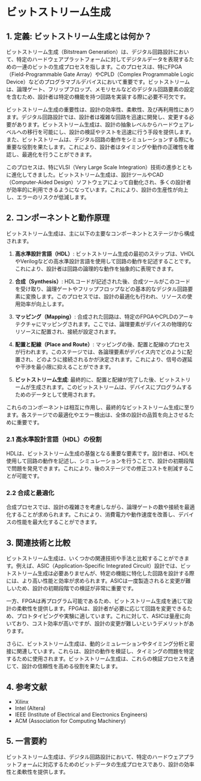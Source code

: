 # ビットストリーム生成

## 1. 定義: ビットストリーム生成とは何か？
ビットストリーム生成（Bitstream Generation）は、デジタル回路設計において、特定のハードウェアプラットフォームに対してデジタルデータを表現するための一連のビットの生成プロセスを指します。このプロセスは、特にFPGA（Field-Programmable Gate Array）やCPLD（Complex Programmable Logic Device）などのプログラマブルデバイスにおいて重要です。ビットストリームは、論理ゲート、フリップフロップ、メモリセルなどのデジタル回路要素の設定を含むため、設計者は特定の機能を持つ回路を実装する際に必要不可欠です。

ビットストリーム生成の重要性は、設計の効率性、柔軟性、及び再利用性にあります。デジタル回路設計では、設計者は複雑な回路を迅速に開発し、変更する必要があります。ビットストリーム生成は、設計の抽象レベルからハードウェアレベルへの移行を可能にし、設計の検証やテストを迅速に行う手段を提供します。また、ビットストリームは、デジタル回路の動作をシミュレーションする際にも重要な役割を果たします。これにより、設計者はタイミングや動作の正確性を確認し、最適化を行うことができます。

このプロセスは、特にVLSI（Very Large Scale Integration）技術の進歩とともに進化してきました。ビットストリーム生成は、設計ツールやCAD（Computer-Aided Design）ソフトウェアによって自動化され、多くの設計者が効率的に利用できるようになっています。これにより、設計の生産性が向上し、エラーのリスクが低減します。

## 2. コンポーネントと動作原理
ビットストリーム生成は、主に以下の主要なコンポーネントとステージから構成されます。

1. **高水準設計言語（HDL）**: ビットストリーム生成の最初のステップは、VHDLやVerilogなどの高水準設計言語を使用して回路の動作を記述することです。これにより、設計者は回路の論理的な動作を抽象的に表現できます。

2. **合成（Synthesis）**: HDLコードが記述された後、合成ツールがこのコードを受け取り、論理ゲートやフリップフロップなどの基本的なデジタル回路要素に変換します。このプロセスでは、設計の最適化も行われ、リソースの使用効率が向上します。

3. **マッピング（Mapping）**: 合成された回路は、特定のFPGAやCPLDのアーキテクチャにマッピングされます。ここでは、論理要素がデバイスの物理的なリソースに配置され、接続が設定されます。

4. **配置と配線（Place and Route）**: マッピングの後、配置と配線のプロセスが行われます。このステージでは、各論理要素がデバイス内でどのように配置され、どのように接続されるかが決定されます。これにより、信号の遅延や干渉を最小限に抑えることができます。

5. **ビットストリーム生成**: 最終的に、配置と配線が完了した後、ビットストリームが生成されます。このビットストリームは、デバイスにプログラムするためのデータとして使用されます。

これらのコンポーネントは相互に作用し、最終的なビットストリーム生成に至ります。各ステージでの最適化やエラー検出は、全体の設計の品質を向上させるために重要です。

### 2.1 高水準設計言語（HDL）の役割
HDLは、ビットストリーム生成の基盤となる重要な要素です。設計者は、HDLを使用して回路の動作を記述し、シミュレーションを行うことで、設計の初期段階で問題を発見できます。これにより、後のステージでの修正コストを削減することが可能です。

### 2.2 合成と最適化
合成プロセスでは、設計の複雑さを考慮しながら、論理ゲートの数や接続を最適化することが求められます。これにより、消費電力や動作速度を改善し、デバイスの性能を最大化することができます。

## 3. 関連技術と比較
ビットストリーム生成は、いくつかの関連技術や手法と比較することができます。例えば、ASIC（Application-Specific Integrated Circuit）設計では、ビットストリーム生成は必要ありませんが、特定の機能に特化した回路を設計する際には、より高い性能と効率が求められます。ASICは一度製造されると変更が難しいため、設計の初期段階での検証が非常に重要です。

一方、FPGAは再プログラム可能であるため、ビットストリーム生成を通じて設計の柔軟性を提供します。FPGAは、設計者が必要に応じて回路を変更できるため、プロトタイピングや実験に適しています。これに対して、ASICは量産に向いており、コスト効率が高いですが、設計の変更が難しいというデメリットがあります。

さらに、ビットストリーム生成は、動的シミュレーションやタイミング分析と密接に関連しています。これらは、設計の動作を検証し、タイミングの問題を特定するために使用されます。ビットストリーム生成は、これらの検証プロセスを通じて、設計の信頼性を高める役割を果たします。

## 4. 参考文献
- Xilinx
- Intel (Altera)
- IEEE (Institute of Electrical and Electronics Engineers)
- ACM (Association for Computing Machinery)

## 5. 一言要約
ビットストリーム生成は、デジタル回路設計において、特定のハードウェアプラットフォームに対応するためのビットデータの生成プロセスであり、設計の効率性と柔軟性を提供します。